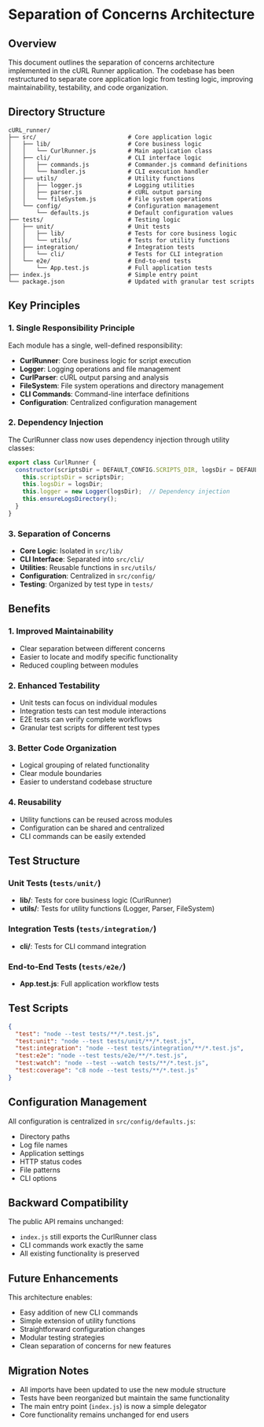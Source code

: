 # Separation of Concerns Architecture

## Overview

This document outlines the separation of concerns architecture implemented in the cURL Runner application. The codebase has been restructured to separate core application logic from testing logic, improving maintainability, testability, and code organization.

## Directory Structure

```
cURL_runner/
├── src/                          # Core application logic
│   ├── lib/                      # Core business logic
│   │   └── CurlRunner.js         # Main application class
│   ├── cli/                      # CLI interface logic
│   │   ├── commands.js           # Commander.js command definitions
│   │   └── handler.js            # CLI execution handler
│   ├── utils/                    # Utility functions
│   │   ├── logger.js             # Logging utilities
│   │   ├── parser.js             # cURL output parsing
│   │   └── fileSystem.js         # File system operations
│   └── config/                   # Configuration management
│       └── defaults.js           # Default configuration values
├── tests/                        # Testing logic
│   ├── unit/                     # Unit tests
│   │   ├── lib/                  # Tests for core business logic
│   │   └── utils/                # Tests for utility functions
│   ├── integration/              # Integration tests
│   │   └── cli/                  # Tests for CLI integration
│   └── e2e/                      # End-to-end tests
│       └── App.test.js           # Full application tests
├── index.js                      # Simple entry point
└── package.json                  # Updated with granular test scripts
```

## Key Principles

### 1. Single Responsibility Principle
Each module has a single, well-defined responsibility:
- **CurlRunner**: Core business logic for script execution
- **Logger**: Logging operations and file management
- **CurlParser**: cURL output parsing and analysis
- **FileSystem**: File system operations and directory management
- **CLI Commands**: Command-line interface definitions
- **Configuration**: Centralized configuration management

### 2. Dependency Injection
The CurlRunner class now uses dependency injection through utility classes:
```javascript
export class CurlRunner {
  constructor(scriptsDir = DEFAULT_CONFIG.SCRIPTS_DIR, logsDir = DEFAULT_CONFIG.LOGS_DIR) {
    this.scriptsDir = scriptsDir;
    this.logsDir = logsDir;
    this.logger = new Logger(logsDir);  // Dependency injection
    this.ensureLogsDirectory();
  }
}
```

### 3. Separation of Concerns
- **Core Logic**: Isolated in `src/lib/`
- **CLI Interface**: Separated into `src/cli/`
- **Utilities**: Reusable functions in `src/utils/`
- **Configuration**: Centralized in `src/config/`
- **Testing**: Organized by test type in `tests/`

## Benefits

### 1. Improved Maintainability
- Clear separation between different concerns
- Easier to locate and modify specific functionality
- Reduced coupling between modules

### 2. Enhanced Testability
- Unit tests can focus on individual modules
- Integration tests can test module interactions
- E2E tests can verify complete workflows
- Granular test scripts for different test types

### 3. Better Code Organization
- Logical grouping of related functionality
- Clear module boundaries
- Easier to understand codebase structure

### 4. Reusability
- Utility functions can be reused across modules
- Configuration can be shared and centralized
- CLI commands can be easily extended

## Test Structure

### Unit Tests (`tests/unit/`)
- **lib/**: Tests for core business logic (CurlRunner)
- **utils/**: Tests for utility functions (Logger, Parser, FileSystem)

### Integration Tests (`tests/integration/`)
- **cli/**: Tests for CLI command integration

### End-to-End Tests (`tests/e2e/`)
- **App.test.js**: Full application workflow tests

## Test Scripts

```json
{
  "test": "node --test tests/**/*.test.js",
  "test:unit": "node --test tests/unit/**/*.test.js",
  "test:integration": "node --test tests/integration/**/*.test.js",
  "test:e2e": "node --test tests/e2e/**/*.test.js",
  "test:watch": "node --test --watch tests/**/*.test.js",
  "test:coverage": "c8 node --test tests/**/*.test.js"
}
```

## Configuration Management

All configuration is centralized in `src/config/defaults.js`:
- Directory paths
- Log file names
- Application settings
- HTTP status codes
- File patterns
- CLI options

## Backward Compatibility

The public API remains unchanged:
- `index.js` still exports the CurlRunner class
- CLI commands work exactly the same
- All existing functionality is preserved

## Future Enhancements

This architecture enables:
- Easy addition of new CLI commands
- Simple extension of utility functions
- Straightforward configuration changes
- Modular testing strategies
- Clean separation of concerns for new features

## Migration Notes

- All imports have been updated to use the new module structure
- Tests have been reorganized but maintain the same functionality
- The main entry point (`index.js`) is now a simple delegator
- Core functionality remains unchanged for end users